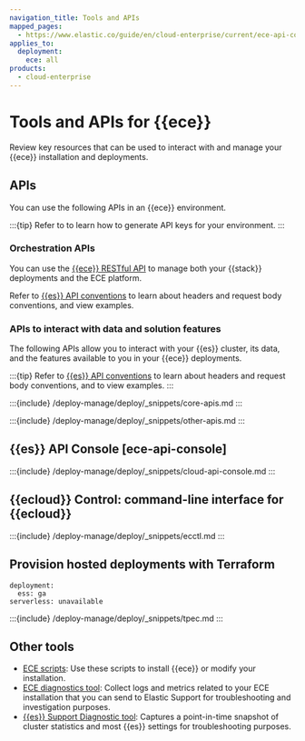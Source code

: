 ```yaml
---
navigation_title: Tools and APIs
mapped_pages:
  - https://www.elastic.co/guide/en/cloud-enterprise/current/ece-api-console.html
applies_to:
  deployment:
    ece: all
products:
  - cloud-enterprise
---
```

# Tools and APIs for {{ece}}

Review key resources that can be used to interact with and manage your {{ece}} installation and deployments.


## APIs

You can use the following APIs in an {{ece}} environment.

:::{tip}
Refer to [](/deploy-manage/api-keys.md) to learn how to generate API keys for your environment.
:::

### Orchestration APIs

You can use the [{{ece}} RESTful API](https://www.elastic.co/docs/api/doc/cloud-enterprise/) to manage both your {{stack}} deployments and the ECE platform.

Refer to [{{es}} API conventions](cloud://reference/cloud-enterprise/restful-api.md) to learn about headers and request body conventions, and view examples.

### APIs to interact with data and solution features

The following APIs allow you to interact with your {{es}} cluster, its data, and the features available to you in your {{ece}} deployments.

:::{tip}
Refer to [{{es}} API conventions](elasticsearch://reference/elasticsearch/rest-apis/api-conventions.md) to learn about headers and request body conventions, and to view examples.
:::

:::{include} /deploy-manage/deploy/_snippets/core-apis.md
:::

:::{include} /deploy-manage/deploy/_snippets/other-apis.md
:::

## {{es}} API Console [ece-api-console]

:::{include} /deploy-manage/deploy/_snippets/cloud-api-console.md
:::

## {{ecloud}} Control: command-line interface for {{ecloud}}

:::{include} /deploy-manage/deploy/_snippets/ecctl.md
:::

## Provision hosted deployments with Terraform
```{applies_to}
deployment:
  ess: ga
serverless: unavailable
```

:::{include} /deploy-manage/deploy/_snippets/tpec.md
:::

## Other tools

* [ECE scripts](cloud://reference/cloud-enterprise/scripts.md): Use these scripts to install {{ece}} or modify your installation.
* [ECE diagnostics tool](/troubleshoot/deployments/cloud-enterprise/run-ece-diagnostics-tool.md): Collect logs and metrics related to your ECE installation that you can send to Elastic Support for troubleshooting and investigation purposes.
* [{{es}} Support Diagnostic tool](/troubleshoot/elasticsearch/diagnostic.md): Captures a point-in-time snapshot of cluster statistics and most {{es}} settings for troubleshooting purposes.
